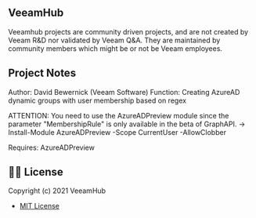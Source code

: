 ## VeeamHub
Veeamhub projects are community driven projects, and are not created by Veeam R&D nor validated by Veeam Q&A. They are maintained by community members which might be or not be Veeam employees.

## Project Notes
Author: David Bewernick (Veeam Software)
Function: Creating AzureAD dynamic groups with user membership based on regex 

ATTENTION: 
	You need to use the AzureADPreview module since the parameter "MembershipRule" is only available in the beta of GraphAPI.
   -> Install-Module AzureADPreview -Scope CurrentUser -AllowClobber

Requires: AzureADPreview

## 🤝🏾 License
Copyright (c) 2021 VeeamHub

- [MIT License](LICENSE)
